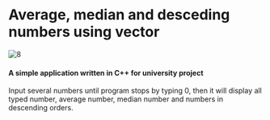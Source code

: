 # Average, median and desceding numbers using vector 

![8](https://user-images.githubusercontent.com/45263429/58914522-02aae180-871f-11e9-8afa-17085467738d.png)

#### A simple application written in C++ for university project

Input several numbers until program stops by typing 0, then it will display all typed number, average number, median number and numbers in descending orders. 


